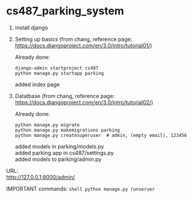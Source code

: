 # cs487_parking_system

1. install django  
2. Setting up basics (from chang, reference page: https://docs.djangoproject.com/en/3.0/intro/tutorial01/)  

    Already done:
      ```shell
      django-admin startproject cs487
      python manage.py startapp parking
      ```
      added index page  
3. Datatbase (from chang, reference page: https://docs.djangoproject.com/en/3.0/intro/tutorial02/)
 
    Already done:
      ```shell
      python manage.py migrate
      python manage.py makemigrations parking
      python manage.py createsuperuser  # admin, (empty email), 123456
      ```
      added models in parking/models.py  
      added parking app in cs487/settings.py  
      added models to parking/admin.py  
      
URL:  
	http://127.0.0.1:8000/admin/  


IMPORTANT commands:
    ```shell
    python manage.py runserver
    ```
